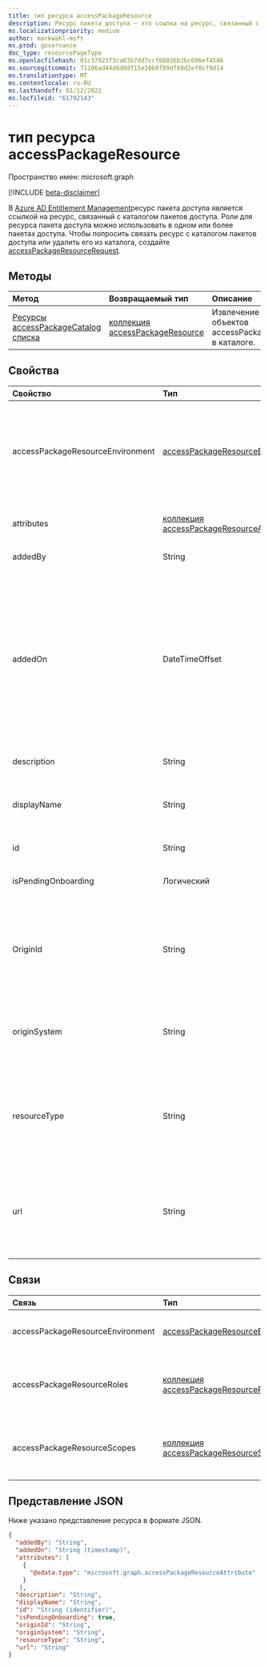 ```yaml
---
title: тип ресурса accessPackageResource
description: Ресурс пакета доступа — это ссылка на ресурс, связанный с каталогом ролей, которые можно использовать в одном или более пакетах доступа.
ms.localizationpriority: medium
author: markwahl-msft
ms.prod: governance
doc_type: resourcePageType
ms.openlocfilehash: 01c37923f3ca63b7dd7ccf6803bb2bc696ef4546
ms.sourcegitcommit: 71186ad44d8d0df15e10b0f89df68d2ef0cf9d14
ms.translationtype: MT
ms.contentlocale: ru-RU
ms.lasthandoff: 01/12/2022
ms.locfileid: "61792143"
---
```

# <a name="accesspackageresource-resource-type"></a>тип ресурса accessPackageResource

Пространство имен: microsoft.graph

[!INCLUDE [beta-disclaimer](../../includes/beta-disclaimer.md)]

В [Azure AD Entitlement Management](entitlementmanagement-overview.md)ресурс пакета доступа является ссылкой на ресурс, связанный с каталогом пакетов доступа. Роли для ресурса пакета доступа можно использовать в одном или более пакетах доступа.  Чтобы попросить связать ресурс с каталогом пакетов доступа или удалить его из каталога, создайте [accessPackageResourceRequest](accesspackageresourcerequest.md).

## <a name="methods"></a>Методы

| Метод       | Возвращаемый тип | Описание |
|:-------------|:------------|:------------|
| [Ресурсы accessPackageCatalog списка](../api/accesspackagecatalog-list-accesspackageresources.md) | [коллекция accessPackageResource](accesspackageresource.md) | Извлечение списка объектов accessPackageResource в каталоге. |

## <a name="properties"></a>Свойства

| Свойство     | Тип        | Описание |
|:-------------|:------------|:------------|
|accessPackageResourceEnvironment|[accessPackageResourceEnvironment](../resources/accesspackageresourceenvironment.md)|Содержит сведения об среде для ресурса. Это можно установить с помощью `@odata.bind` аннотации или *originId среды.*|
|attributes|[коллекция accessPackageResourceAttribute](../resources/accesspackageresourceattribute.md)| Содержит сведения о атрибутах для ресурса.
|addedBy|String|Только для чтения.|
|addedOn|DateTimeOffset|Тип Timestamp представляет сведения о времени и дате с использованием формата ISO 8601 (всегда используется формат UTC). Например, значение полуночи 1 января 2014 г. в формате UTC выглядит так: `2014-01-01T00:00:00Z`.|
|description|String|Описание ресурса.|
|displayName|String|Отображает имя ресурса, например имя приложения, имя группы или имя сайта.|
|id|String| Только для чтения.|
|isPendingOnboarding|Логический|True, если ресурс еще не доступен для назначения.|
|OriginId|String|Уникальный идентификатор ресурса в системе происхождения. В случае группы Azure AD это идентификатор группы. |
|originSystem|String|Тип ресурса в системе происхождения, например `SharePointOnline` , `AadApplication` или `AadGroup` .|
|resourceType|String|Тип ресурса, например, подключенное приложение `Application` Azure AD или веб-SharePoint `SharePoint Online Site` Online.|
|url|String|Уникальный локатор ресурсов для ресурса, например URL-адрес для подписания пользователя в приложение.|

## <a name="relationships"></a>Связи

| Связь | Тип        | Описание |
|:-------------|:------------|:------------|
|accessPackageResourceEnvironment|[accessPackageResourceEnvironment](accesspackageresourceenvironment.md)| Допускается значение null. Поддерживает `$expand`.|
|accessPackageResourceRoles|[коллекция accessPackageResourceRole](accesspackageresourcerole.md)| Только для чтения. Допускается значение null. Поддерживает `$expand`.|
|accessPackageResourceScopes|[коллекция accessPackageResourceScope](accesspackageresourcescope.md)| Только для чтения. Допускается значение null. Поддерживает `$expand`.|

## <a name="json-representation"></a>Представление JSON

Ниже указано представление ресурса в формате JSON.

<!-- {
  "blockType": "resource",
  "optionalProperties": [

  ],
  "@odata.type": "microsoft.graph.accessPackageResource",
  "keyProperty": "id"
}-->

```json
{
  "addedBy": "String",
  "addedOn": "String (timestamp)",
  "attributes": [
    {
      "@odata.type": "microsoft.graph.accessPackageResourceAttribute"
    }
   ],
  "description": "String",
  "displayName": "String",
  "id": "String (identifier)",
  "isPendingOnboarding": true,
  "originId": "String",
  "originSystem": "String",
  "resourceType": "String",
  "url": "String"
}
```

<!-- uuid: 16cd6b66-4b1a-43a1-adaf-3a886856ed98
2019-02-04 14:57:30 UTC -->
<!-- {
  "type": "#page.annotation",
  "description": "accessPackageResource resource",
  "keywords": "",
  "section": "documentation",
  "tocPath": ""
}-->
